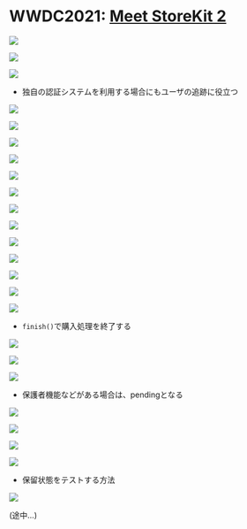 # WWDC2021: [Meet StoreKit 2](https://developer.apple.com/videos/play/wwdc2021/10114/)

![](https://i.imgur.com/eqv628g.jpg)

![](https://i.imgur.com/TvGnlBJ.jpg)

![](https://i.imgur.com/afvnTja.jpg)

- 独自の認証システムを利用する場合にもユーザの追跡に役立つ

![](https://i.imgur.com/4b9V8Vn.jpg)

![](https://i.imgur.com/aPuOil1.jpg)

![](https://i.imgur.com/Vc8UI1U.jpg)

![](https://i.imgur.com/cW9RDel.jpg)

![](https://i.imgur.com/47ZDc1Q.jpg)

![](https://i.imgur.com/l0EiDc4.jpg)

![](https://i.imgur.com/1nlVKz0.jpg)

![](https://i.imgur.com/UJBkyAs.jpg)

![](https://i.imgur.com/odBgktO.jpg)

![](https://i.imgur.com/7u51ZFE.jpg)

![](https://i.imgur.com/FCWqhF8.jpg)

![](https://i.imgur.com/hw1GiKd.jpg)

![](https://i.imgur.com/9ZPaE0E.jpg)

- `finish()`で購入処理を終了する

![](https://i.imgur.com/eSXUyyu.jpg)

![](https://i.imgur.com/5cOxkxW.jpg)

![](https://i.imgur.com/Vff5WVg.jpg)

- 保護者機能などがある場合は、pendingとなる

![](https://i.imgur.com/KrdMGqm.jpg)

![](https://i.imgur.com/q2q0H7I.jpg)

![](https://i.imgur.com/n8AoHrV.jpg)

![](https://i.imgur.com/blZW56k.jpg)

- 保留状態をテストする方法

![](https://i.imgur.com/jbfwO2U.jpg)

(途中…)
